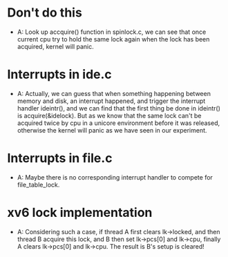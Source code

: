 # Don't do this
 - A: Look up accquire() function in spinlock.c, we can see that once current cpu try to hold the same lock again when the lock has been acquired, kernel will panic.

# Interrupts in ide.c
 - A: Actually, we can guess that when something happening between memory and disk, an interrupt happened, and trigger the interrupt handler ideintr(), and we can find that the first thing be done in ideintr() is acquire(&idelock). But as we know that the same lock can't be acquired twice by cpu in a unicore environment before it was released, otherwise the kernel will panic as we have seen in our experiment.

# Interrupts in file.c
 - A: Maybe there is no corresponding interrupt handler to compete for file_table_lock.

# xv6 lock implementation
 - A: Considering such a case, if thread A first clears lk->locked, and then thread B acquire this lock, and B then set lk->pcs[0] and lk->cpu, finally A clears lk->pcs[0] and lk->cpu. The result is B's setup is cleared!
